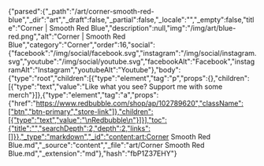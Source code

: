 {"parsed":{"_path":"/art/corner-smooth-red-blue","_dir":"art","_draft":false,"_partial":false,"_locale":"","_empty":false,"title":"Corner | Smooth Red Blue","description":null,"img":"/img/art/blue-red.png","alt":"Corner | Smooth Red Blue","category":"Corner","order":16,"social":{"facebook":"/img/social/facebook.svg","instagram":"/img/social/instagram.svg","youtube":"/img/social/youtube.svg","facebookAlt":"Facebook","instagramAlt":"Instagram","youtubeAlt":"Youtube"},"body":{"type":"root","children":[{"type":"element","tag":"p","props":{},"children":[{"type":"text","value":"Like what you see? Support me with some merch"}]},{"type":"element","tag":"a","props":{"href":"https://www.redbubble.com/shop/ap/102789620","className":["btn","btn-primary","store-link"]},"children":[{"type":"text","value":"\nRedbubble\n"}]}],"toc":{"title":"","searchDepth":2,"depth":2,"links":[]}},"_type":"markdown","_id":"content:art:Corner Smooth Red Blue.md","_source":"content","_file":"art/Corner Smooth Red Blue.md","_extension":"md"},"hash":"fbP1Z37EHY"}
